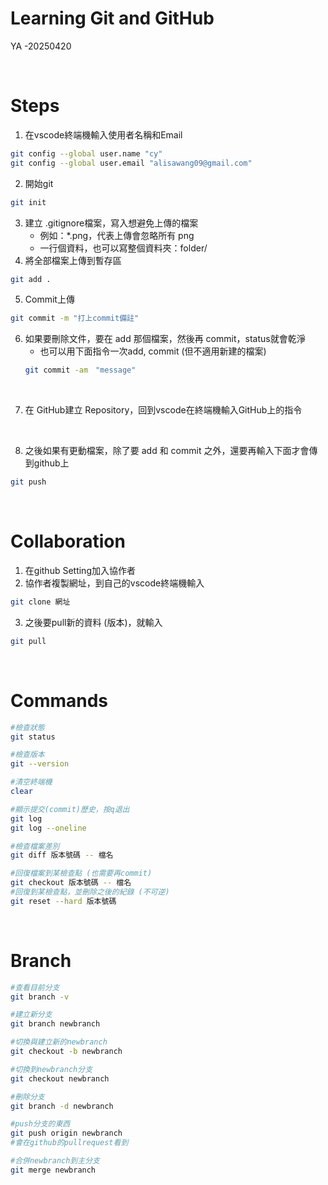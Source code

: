 # Learning Git and GitHub
YA -20250420

<br>

# Steps
1. 在vscode終端機輸入使用者名稱和Email
```sh
git config --global user.name "cy"
git config --global user.email "alisawang09@gmail.com"
```
2. 開始git
```sh
git init
```
3. 建立 .gitignore檔案，寫入想避免上傳的檔案
    - 例如：*.png，代表上傳會忽略所有 png
    - 一行個資料，也可以寫整個資料夾：folder/
4. 將全部檔案上傳到暫存區
```sh
git add .
```
5. Commit上傳
```sh
git commit -m "打上commit備註"
```
6. 如果要刪除文件，要在 add 那個檔案，然後再 commit，status就會乾淨
    - 也可以用下面指令一次add, commit (但不適用新建的檔案)
    ```sh 
    git commit -am　"message"
    ```

<br>

7. 在 GitHub建立 Repository，回到vscode在終端機輸入GitHub上的指令

<br>

8. 之後如果有更動檔案，除了要 add 和 commit 之外，還要再輸入下面才會傳到github上
```sh
git push
```
<br>

# Collaboration
1. 在github Setting加入協作者
2. 協作者複製網址，到自己的vscode終端機輸入
```sh
git clone 網址
```
3. 之後要pull新的資料 (版本)，就輸入
```sh
git pull
```

<br>

# Commands
```sh
#檢查狀態
git status

#檢查版本
git --version

#清空終端機
clear

#顯示提交(commit)歷史，按q退出
git log
git log --oneline

#檢查檔案差別
git diff 版本號碼 -- 檔名

#回復檔案到某檢查點 (也需要再commit)
git checkout 版本號碼 -- 檔名
#回復到某檢查點，並刪除之後的紀錄 (不可逆)
git reset --hard 版本號碼
```

<br>

# Branch
```sh
#查看目前分支
git branch -v

#建立新分支
git branch newbranch

#切換與建立新的newbranch
git checkout -b newbranch

#切換到newbranch分支
git checkout newbranch

#刪除分支
git branch -d newbranch

#push分支的東西
git push origin newbranch
#會在github的pullrequest看到

#合併newbranch到主分支
git merge newbranch
```